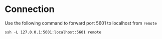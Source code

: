 # Connection
Use the following command to forward port 5601 to localhost from `remote`

```
ssh -L 127.0.0.1:5601:localhost:5601 remote
```
